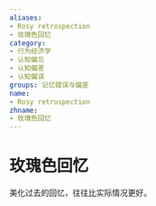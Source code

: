 ```yaml
---
aliases:
- Rosy retrospection
- 玫瑰色回忆
category:
- 行为经济学
- 认知偏见
- 认知偏差
- 认知偏误
groups: 记忆错误与偏差
name:
- Rosy retrospection
zhname:
- 玫瑰色回忆
---
```


# 玫瑰色回忆

美化过去的回忆，往往比实际情况更好。

